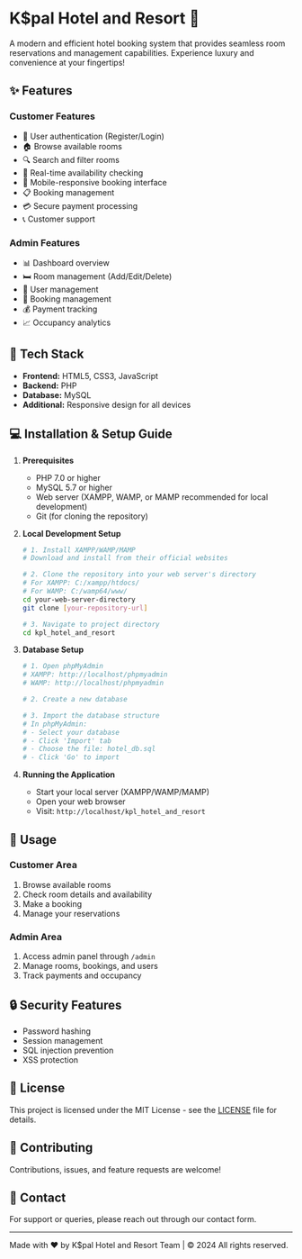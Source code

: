 # K$pal Hotel and Resort 🏨

A modern and efficient hotel booking system that provides seamless room reservations and management capabilities. Experience luxury and convenience at your fingertips!

## ✨ Features

### Customer Features
- 🔐 User authentication (Register/Login)
- 🏠 Browse available rooms
- 🔍 Search and filter rooms
- 📅 Real-time availability checking
- 📱 Mobile-responsive booking interface
- 📋 Booking management
- 💳 Secure payment processing
- 📞 Customer support

### Admin Features
- 📊 Dashboard overview
- 🛏️ Room management (Add/Edit/Delete)
- 👥 User management
- 📑 Booking management
- 💰 Payment tracking
- 📈 Occupancy analytics

## 🚀 Tech Stack

- **Frontend:** HTML5, CSS3, JavaScript
- **Backend:** PHP
- **Database:** MySQL
- **Additional:** Responsive design for all devices

## 💻 Installation & Setup Guide

1. **Prerequisites**
   - PHP 7.0 or higher
   - MySQL 5.7 or higher
   - Web server (XAMPP, WAMP, or MAMP recommended for local development)
   - Git (for cloning the repository)

2. **Local Development Setup**
   ```bash
   # 1. Install XAMPP/WAMP/MAMP
   # Download and install from their official websites

   # 2. Clone the repository into your web server's directory
   # For XAMPP: C:/xampp/htdocs/
   # For WAMP: C:/wamp64/www/
   cd your-web-server-directory
   git clone [your-repository-url]

   # 3. Navigate to project directory
   cd kpl_hotel_and_resort
   ```

3. **Database Setup**
   ```bash
   # 1. Open phpMyAdmin
   # XAMPP: http://localhost/phpmyadmin
   # WAMP: http://localhost/phpmyadmin

   # 2. Create a new database
   
   # 3. Import the database structure
   # In phpMyAdmin:
   # - Select your database
   # - Click 'Import' tab
   # - Choose the file: hotel_db.sql
   # - Click 'Go' to import
   ```

4. **Running the Application**
   - Start your local server (XAMPP/WAMP/MAMP)
   - Open your web browser
   - Visit: `http://localhost/kpl_hotel_and_resort`

## 📱 Usage

### Customer Area
1. Browse available rooms
2. Check room details and availability
3. Make a booking
4. Manage your reservations

### Admin Area
1. Access admin panel through `/admin`
2. Manage rooms, bookings, and users
3. Track payments and occupancy

## 🔒 Security Features

- Password hashing
- Session management
- SQL injection prevention
- XSS protection

## 📄 License

This project is licensed under the MIT License - see the [LICENSE](LICENSE) file for details.

## 🤝 Contributing

Contributions, issues, and feature requests are welcome!

## 📧 Contact

For support or queries, please reach out through our contact form.

---
Made with ❤️ by K$pal Hotel and Resort Team | © 2024 All rights reserved.
